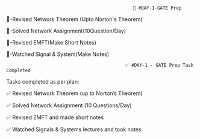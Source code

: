                                                    🎯 #DAY-1-GATE Prep

📌-Revised Network Theorem (Upto Norton's Theorem)

📌-Solved Network Assignment(10Question/Day)

📌-Revised EMFT(Make Short Notes)

📌-Watched Signal & System(Make Notes)



                                                ✅ #DAY-1 - GATE Prep Task Completed

Tasks completed as per plan:

✅ Revised Network Theorem (up to Norton’s Theorem)

✅ Solved Network Assignment (10 Questions/Day)

✅ Revised EMFT and made short notes

✅ Watched Signals & Systems lectures and took notes

